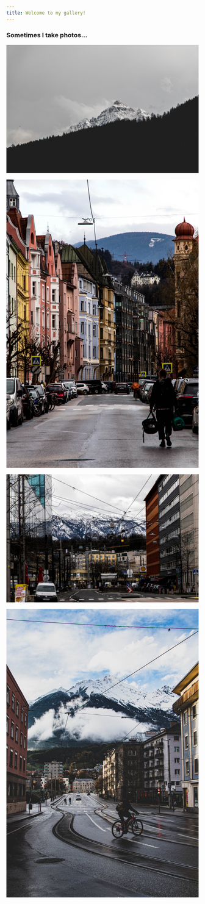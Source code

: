 ```yaml
---
title: Welcome to my gallery!
---
```

### Sometimes I take photos...

![第一张图](/assets/img/IMG_9466.jpg)

![第一张图](/assets/img/IMG_9085.jpg) 

![第一张图](/assets/img/IMG_8773-2.jpg)

![第一张图](/assets/img/IMG_9584-2.jpg)
